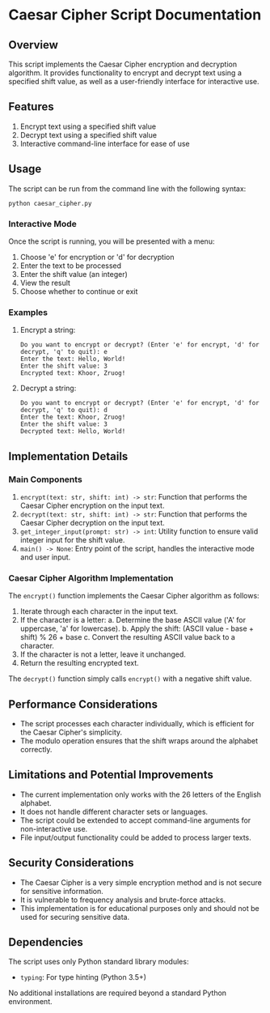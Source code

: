 
# Caesar Cipher Script Documentation

## Overview
This script implements the Caesar Cipher encryption and decryption algorithm. It provides functionality to encrypt and decrypt text using a specified shift value, as well as a user-friendly interface for interactive use.

## Features
1. Encrypt text using a specified shift value
2. Decrypt text using a specified shift value
3. Interactive command-line interface for ease of use

## Usage
The script can be run from the command line with the following syntax:
```
python caesar_cipher.py
```

### Interactive Mode
Once the script is running, you will be presented with a menu:
1. Choose 'e' for encryption or 'd' for decryption
2. Enter the text to be processed
3. Enter the shift value (an integer)
4. View the result
5. Choose whether to continue or exit

### Examples
1. Encrypt a string:
   ```
   Do you want to encrypt or decrypt? (Enter 'e' for encrypt, 'd' for decrypt, 'q' to quit): e
   Enter the text: Hello, World!
   Enter the shift value: 3
   Encrypted text: Khoor, Zruog!
   ```

2. Decrypt a string:
   ```
   Do you want to encrypt or decrypt? (Enter 'e' for encrypt, 'd' for decrypt, 'q' to quit): d
   Enter the text: Khoor, Zruog!
   Enter the shift value: 3
   Decrypted text: Hello, World!
   ```

## Implementation Details

### Main Components
1. `encrypt(text: str, shift: int) -> str`: Function that performs the Caesar Cipher encryption on the input text.
2. `decrypt(text: str, shift: int) -> str`: Function that performs the Caesar Cipher decryption on the input text.
3. `get_integer_input(prompt: str) -> int`: Utility function to ensure valid integer input for the shift value.
4. `main() -> None`: Entry point of the script, handles the interactive mode and user input.

### Caesar Cipher Algorithm Implementation
The `encrypt()` function implements the Caesar Cipher algorithm as follows:
1. Iterate through each character in the input text.
2. If the character is a letter:
   a. Determine the base ASCII value ('A' for uppercase, 'a' for lowercase).
   b. Apply the shift: (ASCII value - base + shift) % 26 + base
   c. Convert the resulting ASCII value back to a character.
3. If the character is not a letter, leave it unchanged.
4. Return the resulting encrypted text.

The `decrypt()` function simply calls `encrypt()` with a negative shift value.

## Performance Considerations
- The script processes each character individually, which is efficient for the Caesar Cipher's simplicity.
- The modulo operation ensures that the shift wraps around the alphabet correctly.

## Limitations and Potential Improvements
- The current implementation only works with the 26 letters of the English alphabet.
- It does not handle different character sets or languages.
- The script could be extended to accept command-line arguments for non-interactive use.
- File input/output functionality could be added to process larger texts.

## Security Considerations
- The Caesar Cipher is a very simple encryption method and is not secure for sensitive information.
- It is vulnerable to frequency analysis and brute-force attacks.
- This implementation is for educational purposes only and should not be used for securing sensitive data.

## Dependencies
The script uses only Python standard library modules:
- `typing`: For type hinting (Python 3.5+)

No additional installations are required beyond a standard Python environment.